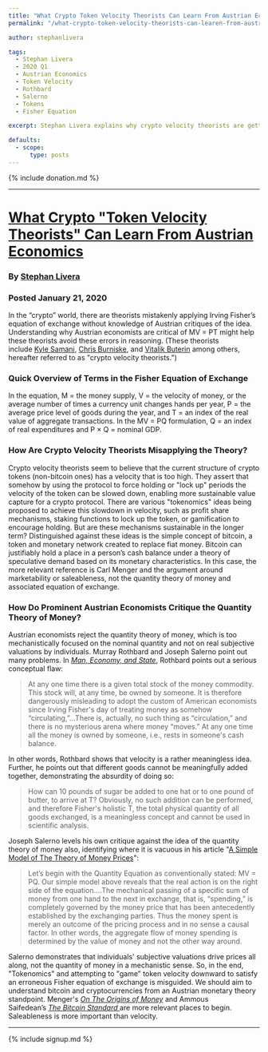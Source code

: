 ```yaml
---
title: "What Crypto Token Velocity Theorists Can Learn From Austrian Economics"
permalink: "/what-crypto-token-velocity-theorists-can-learen-from-austrian-economics"

author: stephanlivera

tags:
  - Stephan Livera
  - 2020 Q1
  - Austrian Economics
  - Token Velocity
  - Rothbard
  - Salerno
  - Tokens
  - Fisher Equation

excerpt: Stephan Livera explains why crypto velocity theorists are getting it wrong and what they could learn from the Austrian School. Posted January 21, 2020.

defaults:
  - scope:
      type: posts
---
```


{% include donation.md %}

***

# [What Crypto "Token Velocity Theorists" Can Learn From Austrian Economics](https://mises.org/power-market/what-crypto-token-velocity-theorists-can-learn-austrian-economics)
### By [Stephan Livera](https://twitter.com/stephanlivera)
### Posted January 21, 2020

In the “crypto” world, there are theorists mistakenly applying Irving Fisher’s equation of exchange without knowledge of Austrian critiques of the idea. Understanding why Austrian economists are critical of MV = PT might help these theorists avoid these errors in reasoning. (These theorists include [Kyle Samani](https://www.coindesk.com/blockchain-token-velocity-problem), [Chris Burniske](https://medium.com/@cburniske/cryptoasset-valuations-ac83479ffca7), and [Vitalik Buterin](https://vitalik.ca/general/2017/10/17/moe.html) among others, hereafter referred to as "crypto velocity theorists.")

### Quick Overview of Terms in the Fisher Equation of Exchange

In the equation, M = ​the money supply, V = ​the velocity of money, or the average number of times a currency unit changes hands per year, ​P = the average price level of goods during the year, and T = an index of the real value of aggregate transactions​. In the MV = PQ formulation, Q = an index of real expenditures and P × Q = nominal GDP.

### How Are Crypto Velocity Theorists Misapplying the Theory?

Crypto velocity theorists seem to believe that the current structure of crypto tokens (non-bitcoin ones) has a velocity that is too high. They assert that somehow by using the protocol to force holding or "lock up" periods the velocity of the token can be slowed down, enabling more sustainable value capture for a crypto protocol. There are various "tokenomics" ideas being proposed to achieve this slowdown in velocity, such as profit share mechanisms, staking functions to lock up the token, or gamification to encourage holding. But are these mechanisms sustainable in the longer term? Distinguished against these ideas is the simple concept of bitcoin, a token and monetary network created to replace fiat money. Bitcoin can justifiably hold a place in a person’s cash balance under a theory of speculative demand based on its monetary characteristics. In this case, the more relevant reference is Carl Menger and the argument around marketability or saleableness, not the quantity theory of money and associated equation of exchange.

### How Do Prominent Austrian Economists Critique the Quantity Theory of Money?

Austrian economists reject the quantity theory of money, which is too mechanistically focused on the nominal quantity and not on real subjective valuations by individuals. Murray Rothbard and Joseph Salerno point out many problems. In [_Man, Economy, and State_](https://mises.org/library/man-economy-and-state-power-and-market), Rothbard points out a serious conceptual flaw:

> At any one time there is a given total stock of the money commodity. This stock will, at any time, be owned by someone. It is therefore dangerously misleading to adopt the custom of American economists since Irving Fisher's day of treating money as somehow “circulating,”…There is, actually, no such thing as “circulation,” and there is no mysterious arena where money “moves.” At any one time all the money is owned by someone, i.e., rests in someone's cash balance.

In other words, Rothbard shows that velocity is a rather meaningless idea. Further, he points out that different goods cannot be meaningfully added together, demonstrating the absurdity of doing so:

> How can 10 pounds of sugar be added to one hat or to one pound of butter, to arrive at T? Obviously, no such addition can be performed, and therefore Fisher's holistic T, the total physical quantity of all goods exchanged, is a meaningless concept and cannot be used in scientific analysis.

Joseph Salerno levels his own critique against the idea of the quantity theory of money also, identifying where it is vacuous in his article "[A Simple Model of The Theory of Money Prices](https://mises.org/library/simple-model-theory-money-prices)":

> Let’s begin with the Quantity Equation as conventionally stated: MV = PQ. Our simple model above reveals that the real action is on the right side of the equation.…The mechanical passing of a specific sum of money from one hand to the next in exchange, that is, “spending,” is completely governed by the money price that has been antecedently established by the exchanging parties. Thus the money spent is merely an outcome of the pricing process and in no sense a causal factor. In other words, the aggregate flow of money spending is determined by the value of money and not the other way around.

Salerno demonstrates that individuals' subjective valuations drive prices all along, not the quantity of money in a mechanistic sense. So, in the end, "Tokenomics" and attempting to "game" token velocity downward to satisfy an erroneous Fisher equation of exchange is misguided. We should aim to understand bitcoin and cryptocurrencies from an Austrian monetary theory standpoint. Menger's [_On The Origins of Money_](https://mises.org/library/origins-money-0) and Ammous Saifedean’s [_The Bitcoin Standard_ ](https://www.amazon.com.au/Bitcoin-Standard-Decentralized-Alternative-Central-ebook/dp/B07BPM3GZQ)are more relevant places to begin. Saleableness is more important than velocity.

***

{% include signup.md %}